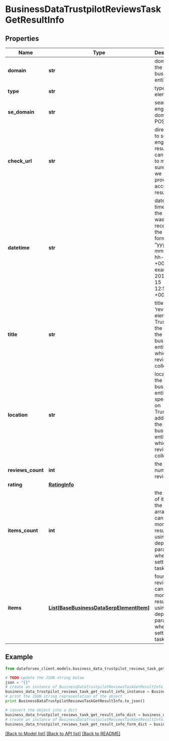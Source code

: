 # BusinessDataTrustpilotReviewsTaskGetResultInfo


## Properties

Name | Type | Description | Notes
------------ | ------------- | ------------- | -------------
**domain** | **str** | domain of the business entity | [optional] 
**type** | **str** | type of element | [optional] 
**se_domain** | **str** | search engine domain in a POST array | [optional] 
**check_url** | **str** | direct URL to search engine results you can use it to make sure that we provided accurate results | [optional] 
**datetime** | **str** | date and time when the result was received in the UTC format: “yyyy-mm-dd hh-mm-ss +00:00” example: 2019-11-15 12:57:46 +00:00 | [optional] 
**title** | **str** | title of the ‘reviews’ element on Trustpilot the name of the business entity for which the reviews are collected | [optional] 
**location** | **str** | location of the business entity as specified on Trustpilot address of the business entity for which the reviews are collected | [optional] 
**reviews_count** | **int** | the total number of reviews | [optional] 
**rating** | [**RatingInfo**](RatingInfo.md) |  | [optional] 
**items_count** | **int** | the number of items in the results array you can get more results by using the depth parameter when setting a task | [optional] 
**items** | [**List[BaseBusinessDataSerpElementItem]**](BaseBusinessDataSerpElementItem.md) | found reviews you can get more results by using the depth parameter when setting a task | [optional] 

## Example

```python
from dataforseo_client.models.business_data_trustpilot_reviews_task_get_result_info import BusinessDataTrustpilotReviewsTaskGetResultInfo

# TODO update the JSON string below
json = "{}"
# create an instance of BusinessDataTrustpilotReviewsTaskGetResultInfo from a JSON string
business_data_trustpilot_reviews_task_get_result_info_instance = BusinessDataTrustpilotReviewsTaskGetResultInfo.from_json(json)
# print the JSON string representation of the object
print BusinessDataTrustpilotReviewsTaskGetResultInfo.to_json()

# convert the object into a dict
business_data_trustpilot_reviews_task_get_result_info_dict = business_data_trustpilot_reviews_task_get_result_info_instance.to_dict()
# create an instance of BusinessDataTrustpilotReviewsTaskGetResultInfo from a dict
business_data_trustpilot_reviews_task_get_result_info_form_dict = business_data_trustpilot_reviews_task_get_result_info.from_dict(business_data_trustpilot_reviews_task_get_result_info_dict)
```
[[Back to Model list]](../README.md#documentation-for-models) [[Back to API list]](../README.md#documentation-for-api-endpoints) [[Back to README]](../README.md)


